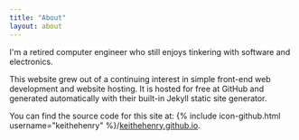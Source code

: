 ```yaml
---
title: "About"
layout: about
---
```


I'm a retired computer engineer who still enjoys tinkering with software and electronics.

This website grew out of a continuing interest in simple front-end web development and website hosting. It is hosted for free at GitHub and generated automatically with their built-in Jekyll static site generator.

You can find the source code for this site at: {% include icon-github.html username="keithehenry" %}/[keithehenry.github.io](https://github.com/keithehenry/keithehenry.github.io).
